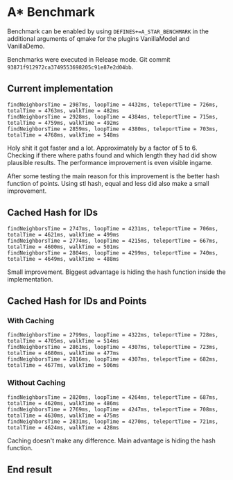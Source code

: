 # A* Benchmark

Benchmark can be enabled by using `DEFINES+=A_STAR_BENCHMARK` in the additional arguments of qmake for the plugins VanillaModel and VanillaDemo.

Benchmarks were executed in Release mode. Git commit `93871f912972ca3749553698205c91e87e2d04bb`.

## Current implementation

    findNeighborsTime = 2987ms, loopTime = 4432ms, teleportTime = 726ms, totalTime = 4763ms, walkTime = 482ms
    findNeighborsTime = 2928ms, loopTime = 4384ms, teleportTime = 715ms, totalTime = 4759ms, walkTime = 492ms
    findNeighborsTime = 2859ms, loopTime = 4380ms, teleportTime = 703ms, totalTime = 4768ms, walkTime = 548ms
    
Holy shit it got faster and a lot. Approximately by a factor of 5 to 6. Checking if there where paths found and which length they had did show plausible results. The performance improvement is even visible ingame.
    
After some testing the main reason for this improvement is the better hash function of points. Using stl hash, equal and less did also make a small improvement.
   
## Cached Hash for IDs

    findNeighborsTime = 2747ms, loopTime = 4231ms, teleportTime = 706ms, totalTime = 4621ms, walkTime = 499ms
    findNeighborsTime = 2774ms, loopTime = 4215ms, teleportTime = 667ms, totalTime = 4600ms, walkTime = 501ms
    findNeighborsTime = 2804ms, loopTime = 4299ms, teleportTime = 740ms, totalTime = 4649ms, walkTime = 488ms

Small improvement. Biggest advantage is hiding the hash function inside the implementation.

## Cached Hash for IDs and Points

### With Caching

    findNeighborsTime = 2799ms, loopTime = 4322ms, teleportTime = 728ms, totalTime = 4705ms, walkTime = 514ms
    findNeighborsTime = 2861ms, loopTime = 4307ms, teleportTime = 723ms, totalTime = 4680ms, walkTime = 477ms
    findNeighborsTime = 2816ms, loopTime = 4307ms, teleportTime = 682ms, totalTime = 4677ms, walkTime = 506ms

### Without Caching

    findNeighborsTime = 2820ms, loopTime = 4264ms, teleportTime = 687ms, totalTime = 4620ms, walkTime = 486ms
    findNeighborsTime = 2769ms, loopTime = 4247ms, teleportTime = 708ms, totalTime = 4630ms, walkTime = 475ms
    findNeighborsTime = 2831ms, loopTime = 4270ms, teleportTime = 721ms, totalTime = 4624ms, walkTime = 428ms
    
Caching doesn't make any difference. Main advantage is hiding the hash function.

## End result

